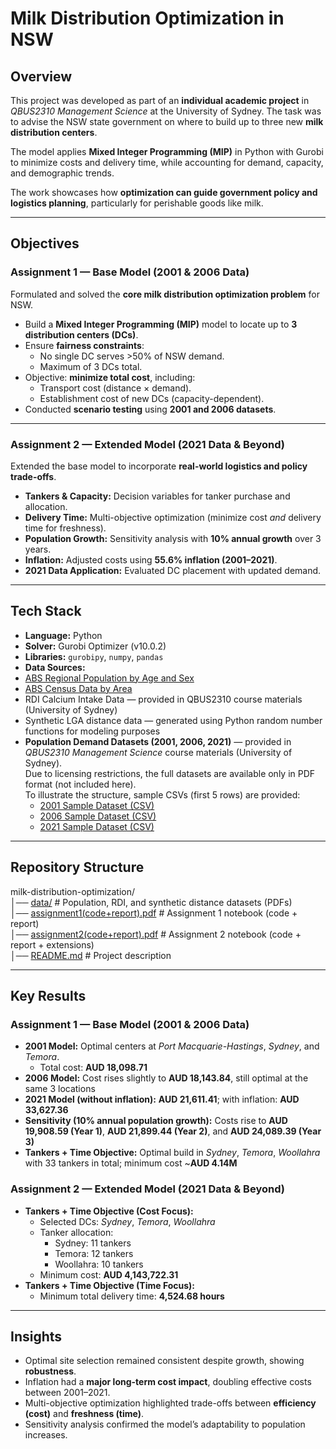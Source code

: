 # Milk Distribution Optimization in NSW

## Overview  
This project was developed as part of an **individual academic project** in *QBUS2310 Management Science* at the University of Sydney. The task was to advise the NSW state government on where to build up to three new **milk distribution centers**.  

The model applies **Mixed Integer Programming (MIP)** in Python with Gurobi to minimize costs and delivery time, while accounting for demand, capacity, and demographic trends.  

The work showcases how **optimization can guide government policy and logistics planning**, particularly for perishable goods like milk.

---

## Objectives  

### Assignment 1 — Base Model (2001 & 2006 Data)  
Formulated and solved the **core milk distribution optimization problem** for NSW.  

- Build a **Mixed Integer Programming (MIP)** model to locate up to **3 distribution centers (DCs)**.  
- Ensure **fairness constraints**:  
  - No single DC serves >50% of NSW demand.  
  - Maximum of 3 DCs total.  
- Objective: **minimize total cost**, including:  
  - Transport cost (distance × demand).  
  - Establishment cost of new DCs (capacity-dependent).  
- Conducted **scenario testing** using **2001 and 2006 datasets**.  

---

### Assignment 2 — Extended Model (2021 Data & Beyond)  
Extended the base model to incorporate **real-world logistics and policy trade-offs**.  

- **Tankers & Capacity:** Decision variables for tanker purchase and allocation.  
- **Delivery Time:** Multi-objective optimization (minimize cost *and* delivery time for freshness).  
- **Population Growth:** Sensitivity analysis with **10% annual growth** over 3 years.  
- **Inflation:** Adjusted costs using **55.6% inflation (2001–2021)**.  
- **2021 Data Application:** Evaluated DC placement with updated demand.  

---

## Tech Stack  
- **Language:** Python  
- **Solver:** Gurobi Optimizer (v10.0.2)  
- **Libraries:** `gurobipy`, `numpy`, `pandas`  
- **Data Sources:** 
- [ABS Regional Population by Age and Sex](https://www.abs.gov.au/statistics/people/population/regional-population-age-and-sex/latest-release#data-downloads)  
- [ABS Census Data by Area](https://www.abs.gov.au/census/find-census-data/search-by-area?opendocument&navpos=220)  
- RDI Calcium Intake Data — provided in QBUS2310 course materials (University of Sydney)  
- Synthetic LGA distance data — generated using Python random number functions for modeling purposes  
- **Population Demand Datasets (2001, 2006, 2021)** — provided in *QBUS2310 Management Science* course materials (University of Sydney).  
  Due to licensing restrictions, the full datasets are available only in PDF format (not included here).  
  To illustrate the structure, sample CSVs (first 5 rows) are provided:  
  - [2001 Sample Dataset (CSV)](./data/sample_population_demand_2001.csv)  
  - [2006 Sample Dataset (CSV)](./data/sample_population_demand_2006.csv)  
  - [2021 Sample Dataset (CSV)](./data/sample_population_demand_2021.csv)  

---

## Repository Structure  
milk-distribution-optimization/  
│── [data/](./data)               # Population, RDI, and synthetic distance datasets (PDFs)  
│── [assignment1(code+report).pdf](./assignment1(code+report).pdf)   # Assignment 1 notebook (code + report)  
│── [assignment2(code+report).pdf](./assignment2(code+report).pdf)   # Assignment 2 notebook (code + report + extensions)  
│── [README.md](./README.md)      # Project description  

---

## Key Results  
### Assignment 1 — Base Model (2001 & 2006 Data)  
- **2001 Model:** Optimal centers at *Port Macquarie-Hastings*, *Sydney*, and *Temora*.  
  - Total cost: **AUD 18,098.71**
- **2006 Model:** Cost rises slightly to **AUD 18,143.84**, still optimal at the same 3 locations
- **2021 Model (without inflation):** **AUD 21,611.41**; with inflation: **AUD 33,627.36**
- **Sensitivity (10% annual population growth):** Costs rise to **AUD 19,908.59 (Year 1)**, **AUD 21,899.44 (Year 2)**, and **AUD 24,089.39 (Year 3)**
- **Tankers + Time Objective:** Optimal build in *Sydney*, *Temora*, *Woollahra* with 33 tankers in total; minimum cost ~**AUD 4.14M**

### Assignment 2 — Extended Model (2021 Data & Beyond)  
- **Tankers + Time Objective (Cost Focus):**  
  - Selected DCs: *Sydney*, *Temora*, *Woollahra*  
  - Tanker allocation:  
    - Sydney: 11 tankers  
    - Temora: 12 tankers  
    - Woollahra: 10 tankers  
  - Minimum cost: **AUD 4,143,722.31**  
- **Tankers + Time Objective (Time Focus):**  
  - Minimum total delivery time: **4,524.68 hours**  

---

## Insights  
- Optimal site selection remained consistent despite growth, showing **robustness**.  
- Inflation had a **major long-term cost impact**, doubling effective costs between 2001–2021.  
- Multi-objective optimization highlighted trade-offs between **efficiency (cost)** and **freshness (time)**.  
- Sensitivity analysis confirmed the model’s adaptability to population increases.  



